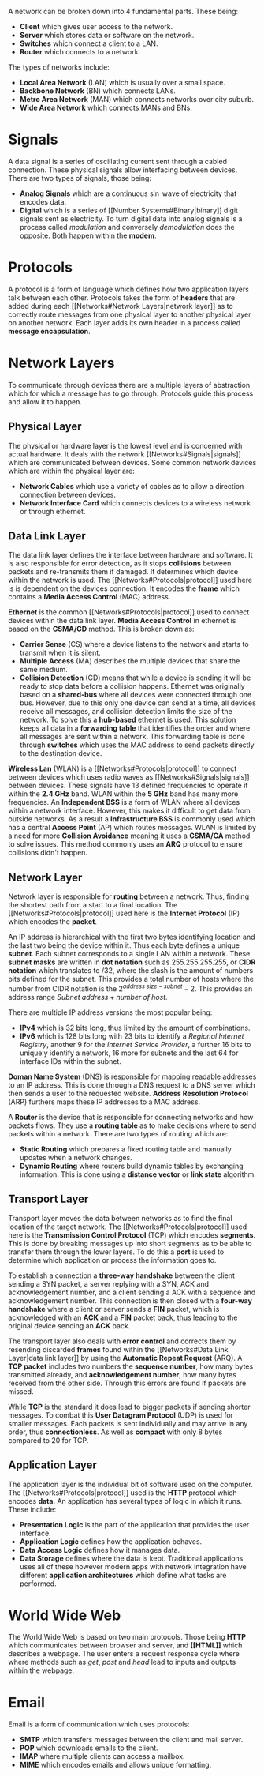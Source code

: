 A network can be broken down into 4 fundamental parts. These being:
- **Client** which gives user access to the network.
- **Server** which stores data or software on the network.
- **Switches** which connect a client to a LAN.
- **Router** which connects to a network.

The types of networks include:
- **Local Area Network** (LAN) which is usually over a small space.
- **Backbone Network** (BN) which connects LANs.
- **Metro Area Network** (MAN) which connects networks over city suburb.
- **Wide Area Network** which connects MANs and BNs.

# Signals
A data signal is a series of oscillating current sent through a cabled connection. These physical signals allow interfacing between devices. There are two types of signals, those being:
- **Analog Signals** which are a continuous $\sin$ wave of electricity that encodes data.
- **Digital** which is a series of [[Number Systems#Binary|binary]] digit signals sent as electricity.
To turn digital data into analog signals is a process called *modulation* and conversely *demodulation* does the opposite. Both happen within the **modem**.

# Protocols
A protocol is a form of language which defines how two application layers talk between each other. Protocols takes the form of **headers** that are added during each [[Networks#Network Layers|network layer]] as to correctly route messages from one physical layer to another physical layer on another network. Each layer adds its own header in a process called **message encapsulation**.

# Network Layers
To communicate through devices there are a multiple layers of abstraction which for which a message has to go through. Protocols guide this process and allow it to happen.

## Physical Layer
The physical or hardware layer is the lowest level and is concerned with actual hardware. It deals with the network [[Networks#Signals|signals]] which are communicated between devices. Some common network devices which are within the physical layer are:
- **Network Cables** which use a variety of cables as to allow a direction connection between devices.
- **Network Interface Card** which connects devices to a wireless network or through ethernet.

## Data Link Layer
The data link layer defines the interface between hardware and software. It is also responsible for error detection, as it stops **collisions** between packets and re-transmits them if damaged. It determines which device within the network is used. The [[Networks#Protocols|protocol]] used here is is dependent on the devices connection. It encodes the **frame** which contains a **Media Access Control** (MAC) address.

**Ethernet** is the common [[Networks#Protocols|protocol]] used to connect devices within the data link layer. **Media Access Control** in ethernet is based on the **CSMA/CD** method. This is broken down as:
- **Carrier Sense** (CS) where a device listens to the network and starts to transmit when it is silent.
- **Multiple Access** (MA) describes the multiple devices that share the same medium.
- **Collision Detection** (CD) means that while a device is sending it will be ready to stop data before a collision happens.
Ethernet was originally based on a **shared-bus** where all devices were connected through one bus. However, due to this only one device can send at a time, all devices receive all messages, and collision detection limits the size of the network. To solve this a **hub-based** ethernet is used. This solution keeps all data in a **forwarding table** that identifies the order and where all messages are sent within a network. This forwarding table is done through **switches** which uses the MAC address to send packets directly to the destination device.

**Wireless Lan** (WLAN) is a [[Networks#Protocols|protocol]] to connect between devices which uses radio waves as [[Networks#Signals|signals]] between devices. These signals have 13 defined frequencies to operate if within the **2.4 GHz** band. WLAN within the **5 GHz** band has many more frequencies. An **Independent BSS** is a form of WLAN where all devices within a network interface. However, this makes it difficult to get data from outside networks. As a result a **Infrastructure BSS** is commonly used which has a central **Access Point** (AP) which routes messages. WLAN is limited by a need for more **Collision Avoidance** meaning it uses a **CSMA/CA** method to solve issues. This method commonly uses an **ARQ** protocol to ensure collisions didn't happen.

## Network Layer
Network layer is responsible for **routing** between a network. Thus, finding the shortest path from a start to a final location. The [[Networks#Protocols|protocol]] used here is the **Internet Protocol** (IP) which encodes the **packet**.

An IP address is hierarchical with the first two bytes identifying location and the last two being the device within it. Thus each byte defines a unique **subnet**. Each subnet corresponds to a single LAN within a network. These **subnet masks** are written in **dot notation** such as 255.255.255.255, or **CIDR notation** which translates to /32, where the slash is the amount of numbers bits defined for the subnet. This provides a total number of hosts where the number from CIDR notation is the $2 ^{address\;size - subnet} -2$. This provides an address range $Subnet\;address + number\;of\;host$.

There are multiple IP address versions the most popular being:
- **IPv4** which is 32 bits long, thus limited by the amount of combinations.
- **IPv6** which is 128 bits long with 23 bits to identify a *Regional Internet Registry*, another 9 for the *Internet Service Provider*, a further 16 bits to uniquely identify a network, 16 more for subnets and the last 64 for interface IDs within the subnet.

**Doman Name System** (DNS) is responsible for mapping readable addresses to an IP address. This is done through a DNS request to a DNS server which then sends a user to the requested website. **Address Resolution Protocol** (ARP) furthers maps these IP addresses to a MAC address.

A **Router** is the device that is responsible for connecting networks and how packets flows. They use a **routing table** as to make decisions where to send packets within a network. There are two types of routing which are:
- **Static Routing** which prepares a fixed routing table and manually updates when a network changes.
- **Dynamic Routing** where routers build dynamic tables by exchanging information. This is done using a **distance vector** or **link state** algorithm.

## Transport Layer
Transport layer moves the data between networks as to find the final location of the target network. The [[Networks#Protocols|protocol]] used here is the **Transmission Control Protocol** (TCP) which encodes **segments**. This is done by breaking messages up into short segments as to be able to transfer them through the lower layers. To do this a **port** is used to determine which application or process the information goes to.

To establish a connection a **three-way handshake** between the client sending a SYN packet, a server replying with a SYN, ACK and acknowledgement number, and a client sending a ACK with a sequence and acknowledgement number. This connection is then closed with a **four-way handshake** where a client or server sends a **FIN** packet, which is acknowledged with an **ACK** and a **FIN** packet back, thus leading to the original device sending an **ACK** back.

The transport layer also deals with **error control** and corrects them by resending discarded **frames** found within the [[Networks#Data Link Layer|data link layer]] by using the **Automatic Repeat Request** (ARQ). A **TCP packet** includes two numbers the **sequence number**, how many bytes transmitted already, and **acknowledgement number**, how many bytes received from the other side. Through this errors are found if packets are missed.

While **TCP** is the standard it does lead to bigger packets if sending shorter messages. To combat this **User Datagram Protocol** (UDP) is used for smaller messages. Each packets is sent individually and may arrive in any order, thus **connectionless**. As well as **compact** with only 8 bytes compared to 20 for TCP.

## Application Layer
The application layer is the individual bit of software used on the computer. The [[Networks#Protocols|protocol]] used is the **HTTP** protocol which encodes **data**. An application has several types of logic in which it runs. These include:
- **Presentation Logic** is the part of the application that provides the user interface.
- **Application Logic** defines how the application behaves.
- **Data Access Logic** defines how it manages data.
- **Data Storage** defines where the data is kept.
Traditional applications uses all of these however modern apps with network integration have different **application architectures** which define what tasks are performed.

# World Wide Web
The World Wide Web is based on two main protocols. Those being **HTTP** which communicates between browser and server, and **[[HTML]]** which describes a webpage. The user enters a request response cycle where where methods such as *get*, *post* and *head* lead to inputs and outputs within the webpage.

# Email
Email is a form of communication which uses protocols:
- **SMTP** which transfers messages between the client and mail server.
- **POP** which downloads emails to the client.
- **IMAP** where multiple clients can access a mailbox.
- **MIME** which encodes emails and allows unique formatting.
